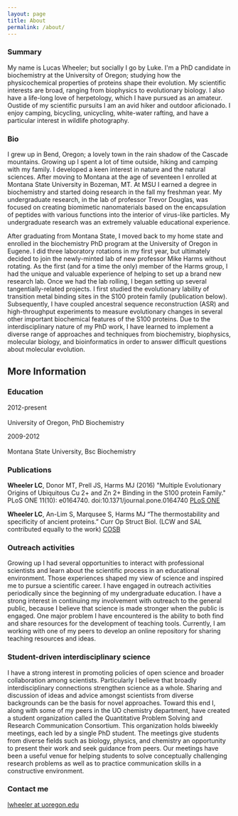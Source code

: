 ```yaml
---
layout: page
title: About
permalink: /about/
---
```

### Summary

My name is Lucas Wheeler; but socially I go by Luke. I'm a PhD candidate in biochemistry at the
University of Oregon; studying how the physicochemical properties of proteins
shape their evolution. My scientific interests are broad, ranging from biophysics to 
evolutionary biology. I also have a life-long love of herpetology, which I have pursued
as an amateur. Oustide of my scientific pursuits I am an avid hiker and outdoor aficionado. 
I enjoy camping, bicycling, unicycling, white-water rafting, and have a particular interest
in wildlife photography. 

### Bio

I grew up in Bend, Oregon; a lovely town in the rain shadow of the Cascade mountains. Growing up I spent a lot of time outside, hiking and camping with my family. I developed a keen interest in nature and the natural sciences. After moving to Montana at the age of seventeen I enrolled at Montana State University in Bozeman, MT. At MSU I earned a degree in biochemistry and started doing research in the fall my freshman year. My undergraduate research, in the lab of professor Trevor Douglas, was focused on creating biomimetic nanomaterials based on the encapsulation of peptides with various functions into the interior of virus-like particles. My undergraduate research was an extremely valuable educational experience. 

After graduating from Montana State, I moved back to my home state and enrolled in the biochemistry PhD program at the University of Oregon in Eugene. I did three laboratory rotations in my first year, but ultimately decided to join the newly-minted lab of new professor Mike Harms without rotating. As the first (and for a time the only) member of the Harms group, I had the unique and valuable experience of helping to set up a brand new research lab. Once we had the lab rolling, I began setting up several tangentially-related projects. I first studied the evolutionary lability of transition metal binding sites in the S100 protein family (publication below). Subsequently, I have coupled ancestral sequence reconstruction (ASR) and high-throughput experiments to measure evolutionary changes in several other important biochemical features of the S100 proteins. Due to the interdisciplinary nature of my PhD work, I have learned to implement a diverse range of approaches and techniques from biochemistry, biophysics, molecular biology, and bioinformatics in order to answer difficult questions about molecular evolution. 



## More Information

### Education 

2012-present<br><br>University of Oregon, PhD Biochemistry 

2009-2012<br><br>Montana State University, Bsc Biochemistry 

### Publications

**Wheeler LC**, Donor MT, Prell JS, Harms MJ (2016) "Multiple Evolutionary Origins of
Ubiquitous Cu 2+ and Zn 2+ Binding in the S100 protein Family." PLoS ONE 11(10): e0164740.
doi:10.1371/journal.pone.0164740 [PLoS ONE](http://journals.plos.org/plosone/article?id=10.1371/journal.pone.0164740)

**Wheeler LC**, An-Lim S, Marqusee S, Harms MJ “The thermostability and specificity of ancient 
proteins.” Curr Op Struct Biol. (LCW and SAL contributed equally to the work) [COSB](http://www.sciencedirect.com/science/article/pii/S0959440X16300501)



### Outreach activities

Growing up I had several opportunities to interact with professional scientists and learn about 
the scientific process in an educational environment. Those experiences shaped my view of science 
and inspired me to pursue a scientific career. I have engaged in outreach activities periodically 
since the beginning of my undergraduate education. I have a strong interest in continuing my involvement 
with outreach to the general public, because I believe that science is made stronger when the public 
is engaged.  One major problem I have encountered is the ability to both find 
and share resources for the development of teaching tools. Currently, I am working with one 
of my peers to develop an online repository for sharing teaching resources and ideas. 


### Student-driven interdisciplinary science

I have a strong interest in promoting policies of open science and broader collaboration among scientists. Particularly I believe that broadly interdisciplinary connections strengthen science as a whole. Sharing and discussion of ideas and advice amongst scientists from diverse backgrounds can be the basis for novel approaches. Toward this end I, along with some of my peers in the UO chemistry department, have created a student organization called the Quantitative Problem Solving and Research Communication Consortium. This organization holds biweekly meetings, each led by a single PhD student. The meetings give students from diverse fields such as biology, physics, and chemistry an opportunity to present their work and seek guidance from peers. Our meetings have been a useful venue for helping students to solve conceptually challenging research problems as well as to practice communication skills in a constructive environment. 

### Contact me

[lwheeler at uoregon.edu](mailto:email@domain.com)
